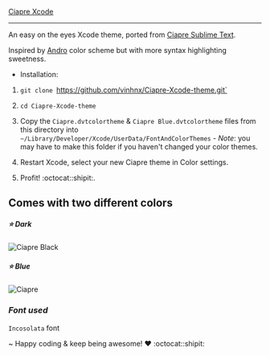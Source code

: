 [Ciapre Xcode](http://github.com/vinhnx/Ciapre-Xcode-theme/)

***

An easy on the eyes Xcode theme, ported from [Ciapre Sublime Text](https://github.com/vinhnx/Ciapre.tmTheme/). 

Inspired by [Andro](https://github.com/cyrilmengin/andro) color scheme but with more syntax highlighting sweetness.

* Installation:

1. `git clone `https://github.com/vinhnx/Ciapre-Xcode-theme.git`

2. `cd Ciapre-Xcode-theme`

3. Copy the `Ciapre.dvtcolortheme` & `Ciapre Blue.dvtcolortheme` files from this directory into `~/Library/Developer/Xcode/UserData/FontAndColorThemes` - *Note*: you may have to make this folder if you haven't changed your color themes. 

4. Restart Xcode, select your new Ciapre theme in Color settings.

5. Profit! :octocat::shipit:.

## Comes with two different colors  ##
##### :star: Dark
![Ciapre Black](https://raw.github.com/vinhnx/Ciapre.tmTheme/master/screenshot/ciapredark.png)

##### :star: Blue
![Ciapre](https://raw.github.com/vinhnx/Ciapre.tmTheme/master/screenshot/ciapreblue.png)

### *Font used* ###
`Incosolata` font

~ Happy coding & keep being awesome! ♥ :octocat::shipit:

